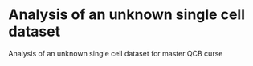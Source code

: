 # Analysis of an unknown single cell dataset
Analysis of an unknown single cell dataset for master QCB curse 
